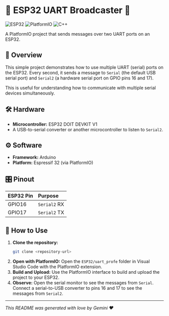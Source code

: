 # 📨 ESP32 UART Broadcaster 📡

![ESP32](https://img.shields.io/badge/ESP32-E7352C?style=for-the-badge&logo=espressif&logoColor=white)
![PlatformIO](https://img.shields.io/badge/PlatformIO-FF7F00?style=for-the-badge&logo=platformio&logoColor=white)
![C++](https://img.shields.io/badge/C%2B%2B-00599C?style=for-the-badge&logo=c%2B%2B&logoColor=white)

A PlatformIO project that sends messages over two UART ports on an ESP32.

## 📖 Overview

This simple project demonstrates how to use multiple UART (serial) ports on the ESP32. Every second, it sends a message to `Serial` (the default USB serial port) and `Serial2` (a hardware serial port on GPIO pins 16 and 17).

This is useful for understanding how to communicate with multiple serial devices simultaneously.

## 🛠️ Hardware

*   **Microcontroller:** ESP32 DOIT DEVKIT V1
*   A USB-to-serial converter or another microcontroller to listen to `Serial2`.

## ⚙️ Software

*   **Framework:** Arduino
*   **Platform:** Espressif 32 (via PlatformIO)

## 🎛️ Pinout

| ESP32 Pin | Purpose                  |
| :-------- | :----------------------- |
| GPIO16    | `Serial2` RX             |
| GPIO17    | `Serial2` TX             |

## 🚀 How to Use

1.  **Clone the repository:**
    ```bash
    git clone <repository-url>
    ```
2.  **Open with PlatformIO:**
    Open the `ESP32/uart_profe` folder in Visual Studio Code with the PlatformIO extension.
3.  **Build and Upload:**
    Use the PlatformIO interface to build and upload the project to your ESP32.
4.  **Observe:**
    Open the serial monitor to see the messages from `Serial`. Connect a serial-to-USB converter to pins 16 and 17 to see the messages from `Serial2`.

---

*This README was generated with love by Gemini ❤️*
